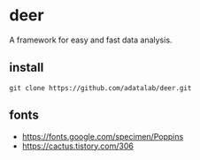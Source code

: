 # deer

A framework for easy and fast data analysis.

## install
```
git clone https://github.com/adatalab/deer.git
```

## fonts
- https://fonts.google.com/specimen/Poppins
- https://cactus.tistory.com/306
